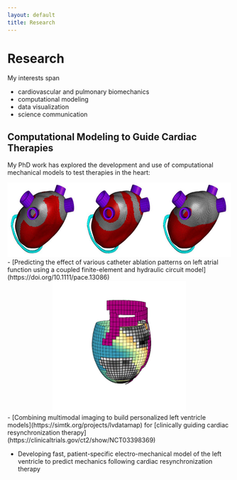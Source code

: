 ```yaml
---
layout: default
title: Research
---
```


# Research
My interests span
- cardiovascular and pulmonary biomechanics
- computational modeling
- data visualization
- science communication

## Computational Modeling to Guide Cardiac Therapies
My PhD work has explored the development and use of computational mechanical models to test therapies in the heart:

<center><img src="/assets/img/atria.jpg" width="600" height="167.983"></center>
- [Predicting the effect of various catheter ablation patterns on left atrial function using a coupled finite-element and hydraulic circuit model](https://doi.org/10.1111/pace.13086)


<center><img src="/assets/img/crtmap.gif" width="300" height="295.92"></center>
- [Combining multimodal imaging to build personalized left ventricle models](https://simtk.org/projects/lvdatamap) for [clinically guiding cardiac resynchronization therapy](https://clinicaltrials.gov/ct2/show/NCT03398369)

- Developing fast, patient-specific electro-mechanical model of the left ventricle to predict mechanics following cardiac resynchronization therapy
